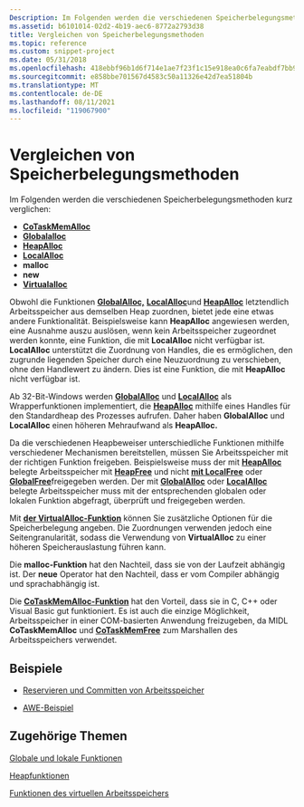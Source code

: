 ```yaml
---
Description: Im Folgenden werden die verschiedenen Speicherbelegungsmethoden kurz verglichen.
ms.assetid: b6101014-02d2-4b19-aec6-8772a2793d38
title: Vergleichen von Speicherbelegungsmethoden
ms.topic: reference
ms.custom: snippet-project
ms.date: 05/31/2018
ms.openlocfilehash: 418ebbf96b1d6f714e1ae7f23f1c15e918ea0c6fa7eabdf7bb9157bb14808bb2
ms.sourcegitcommit: e858bbe701567d4583c50a11326e42d7ea51804b
ms.translationtype: MT
ms.contentlocale: de-DE
ms.lasthandoff: 08/11/2021
ms.locfileid: "119067900"
---
```

# <a name="comparing-memory-allocation-methods"></a>Vergleichen von Speicherbelegungsmethoden

Im Folgenden werden die verschiedenen Speicherbelegungsmethoden kurz verglichen:

-   [**CoTaskMemAlloc**](/windows/win32/api/combaseapi/nf-combaseapi-cotaskmemalloc)
-   [**Globalalloc**](/windows/desktop/api/WinBase/nf-winbase-globalalloc)
-   [**HeapAlloc**](/windows/desktop/api/HeapApi/nf-heapapi-heapalloc)
-   [**LocalAlloc**](/windows/desktop/api/WinBase/nf-winbase-localalloc)
-   **malloc**
-   **new**
-   [**Virtualalloc**](/windows/win32/api/memoryapi/nf-memoryapi-virtualalloc)

Obwohl die Funktionen [**GlobalAlloc,**](/windows/desktop/api/WinBase/nf-winbase-globalalloc) [**LocalAlloc**](/windows/desktop/api/WinBase/nf-winbase-localalloc)und [**HeapAlloc**](/windows/desktop/api/HeapApi/nf-heapapi-heapalloc) letztendlich Arbeitsspeicher aus demselben Heap zuordnen, bietet jede eine etwas andere Funktionalität. Beispielsweise kann **HeapAlloc** angewiesen werden, eine Ausnahme auszu auslösen, wenn kein Arbeitsspeicher zugeordnet werden konnte, eine Funktion, die mit **LocalAlloc** nicht verfügbar ist. **LocalAlloc** unterstützt die Zuordnung von Handles, die es ermöglichen, den zugrunde liegenden Speicher durch eine Neuzuordnung zu verschieben, ohne den Handlewert zu ändern. Dies ist eine Funktion, die mit **HeapAlloc** nicht verfügbar ist.

Ab 32-Bit-Windows werden [**GlobalAlloc**](/windows/desktop/api/WinBase/nf-winbase-globalalloc) und [**LocalAlloc**](/windows/desktop/api/WinBase/nf-winbase-localalloc) als Wrapperfunktionen implementiert, die [**HeapAlloc**](/windows/desktop/api/HeapApi/nf-heapapi-heapalloc) mithilfe eines Handles für den Standardheap des Prozesses aufrufen. Daher haben **GlobalAlloc** und **LocalAlloc** einen höheren Mehraufwand als **HeapAlloc.**

Da die verschiedenen Heapbeweiser unterschiedliche Funktionen mithilfe verschiedener Mechanismen bereitstellen, müssen Sie Arbeitsspeicher mit der richtigen Funktion freigeben. Beispielsweise muss der mit [**HeapAlloc**](/windows/desktop/api/HeapApi/nf-heapapi-heapalloc) belegte Arbeitsspeicher mit [**HeapFree**](/windows/desktop/api/HeapApi/nf-heapapi-heapfree) und nicht [**mit LocalFree**](/windows/desktop/api/WinBase/nf-winbase-localfree) oder [**GlobalFree**](/windows/desktop/api/WinBase/nf-winbase-globalfree)freigegeben werden. Der mit [**GlobalAlloc**](/windows/desktop/api/WinBase/nf-winbase-globalalloc) oder [**LocalAlloc**](/windows/desktop/api/WinBase/nf-winbase-localalloc) belegte Arbeitsspeicher muss mit der entsprechenden globalen oder lokalen Funktion abgefragt, überprüft und freigegeben werden.

Mit [**der VirtualAlloc-Funktion**](/windows/win32/api/memoryapi/nf-memoryapi-virtualalloc) können Sie zusätzliche Optionen für die Speicherbelegung angeben. Die Zuordnungen verwenden jedoch eine Seitengranularität, sodass die Verwendung von **VirtualAlloc** zu einer höheren Speicherauslastung führen kann.

Die **malloc-Funktion** hat den Nachteil, dass sie von der Laufzeit abhängig ist. Der **neue** Operator hat den Nachteil, dass er vom Compiler abhängig und sprachabhängig ist.

Die [**CoTaskMemAlloc-Funktion**](/windows/win32/api/combaseapi/nf-combaseapi-cotaskmemalloc) hat den Vorteil, dass sie in C, C++ oder Visual Basic gut funktioniert. Es ist auch die einzige Möglichkeit, Arbeitsspeicher in einer COM-basierten Anwendung freizugeben, da MIDL **CoTaskMemAlloc** und [**CoTaskMemFree**](/windows/win32/api/combaseapi/nf-combaseapi-cotaskmemfree) zum Marshallen des Arbeitsspeichers verwendet.


## <a name="examples"></a>Beispiele

* [Reservieren und Committen von Arbeitsspeicher](./reserving-and-committing-memory.md)

* [AWE-Beispiel](./awe-example.md)

## <a name="related-topics"></a>Zugehörige Themen

<dl> <dt>

[Globale und lokale Funktionen](global-and-local-functions.md)
</dt> <dt>

[Heapfunktionen](heap-functions.md)
</dt> <dt>

[Funktionen des virtuellen Arbeitsspeichers](virtual-memory-functions.md)
</dt> </dl>

 

 
